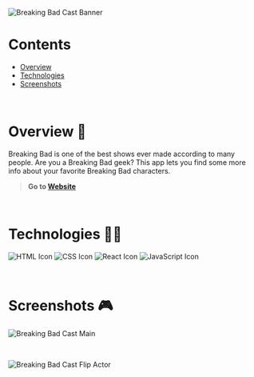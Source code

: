 ![Breaking Bad Cast Banner](https://i.ibb.co/Pc0v5fh/breaking-bad-cast-banner.png)

# Contents

- [Overview](#overview-)
- [Technologies](#technologies-)
- [Screenshots](#screenshots-)

<br />

# Overview 👋

Breaking Bad is one of the best shows ever made according to many people. Are you a Breaking Bad geek? This app lets you find some more info about your favorite Breaking Bad characters.

> **Go to [Website](https://gil-breaking-bad-cast.netlify.app/)**

<br />

# Technologies 👨‍💻

![HTML Icon](https://i.ibb.co/9tyHGr7/html-logo.png, "HTML")
![CSS Icon](https://i.ibb.co/b3QNSgX/css-logo.png, "CSS")
![React Icon](https://i.ibb.co/BBFKyz9/Group-9.png, "React")
![JavaScript Icon](https://i.ibb.co/L5RS8g1/Group-11.png, "JavaScript")

<br />

# Screenshots 🎮

![Breaking Bad Cast Main](https://i.ibb.co/DDQw2nx/breaking-bad-cast-1.png)

<br />

![Breaking Bad Cast Flip Actor](https://i.ibb.co/7pvK8Jw/breaking-bad-cast-2.png)
